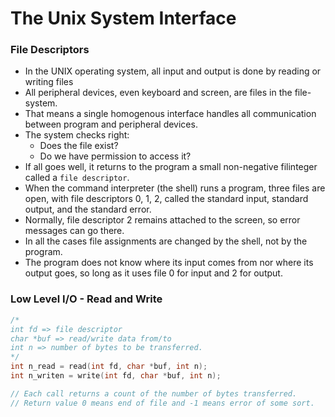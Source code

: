 # The Unix System Interface

### File Descriptors
- In the UNIX operating system, all input and output is done by reading or writing files
- All peripheral devices, even keyboard and screen, are files in the file-system.
- That means a single homogenous interface handles all communication between program and peripheral devices.
- The system checks right:
    - Does the file exist?
    - Do we have permission to access it?
- If all goes well, it returns to the program a small non-negative filinteger called a `file descriptor`.
- When the command interpreter (the shell) runs a program, three files are open, with file descriptors 0, 1, 2, called the standard input, standard output, and the standard error.
- Normally, file descriptor 2 remains attached to the screen, so error messages can go there.
- In all the cases file assignments are changed by the shell, not by the program.
- The program does not know where its input comes from nor where its output goes, so long as it uses file 0 for input and 2 for output.


### Low Level I/O - Read and Write

```c 
/*
int fd => file descriptor
char *buf => read/write data from/to
int n => number of bytes to be transferred.
*/
int n_read = read(int fd, char *buf, int n);
int n_writen = write(int fd, char *buf, int n);

// Each call returns a count of the number of bytes transferred.
// Return value 0 means end of file and -1 means error of some sort.
```

